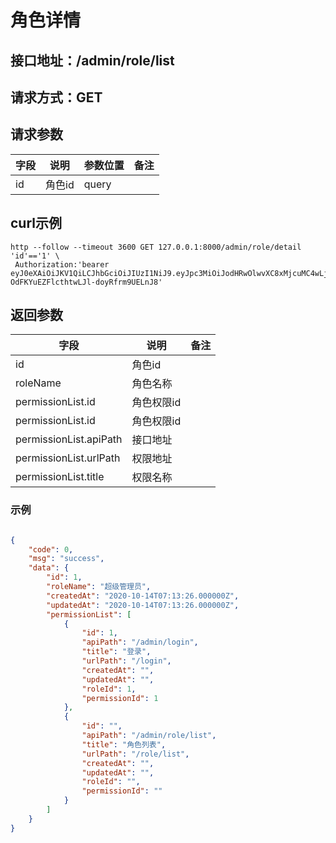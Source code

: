 # 角色详情

## 接口地址：/admin/role/list

## 请求方式：GET

## 请求参数

|  字段   | 说明  | 参数位置| 备注 |
|  ----  | ----  | ---- | ---- |
| id  | 角色id |query ||

## curl示例

```
http --follow --timeout 3600 GET 127.0.0.1:8000/admin/role/detail 'id'=='1' \
 Authorization:'bearer eyJ0eXAiOiJKV1QiLCJhbGciOiJIUzI1NiJ9.eyJpc3MiOiJodHRwOlwvXC8xMjcuMC4wLjE6ODAwMFwvYWRtaW5cL2xvZ2luIiwiaWF0IjoxNjAyNjY1MDE5LCJleHAiOjE2MDUyNTcwMTksIm5iZiI6MTYwMjY2NTAxOSwianRpIjoiNmpVTFFvQlcyQm0wdWNZNCIsInN1YiI6MSwicHJ2IjoiZGY4ODNkYjk3YmQwNWVmOGZmODUwODJkNjg2YzQ1ZTgzMmU1OTNhOSIsIjAiOiJhZG1pbiJ9.nigVoxGMs-OdFKYuEZFlcthtwLJl-doyRfrm9UELnJ8'

```

## 返回参数

|  字段   | 说明  | 备注 |
|  ----  | ----  | ---- |
|  id | 角色id | |
|  roleName | 角色名称 | |
|  permissionList.id | 角色权限id | |
|  permissionList.id | 角色权限id | |
|  permissionList.apiPath | 接口地址 | |
|  permissionList.urlPath | 权限地址 | |
|  permissionList.title | 权限名称 | |


### 示例

```json

{
    "code": 0,
    "msg": "success",
    "data": {
        "id": 1,
        "roleName": "超级管理员",
        "createdAt": "2020-10-14T07:13:26.000000Z",
        "updatedAt": "2020-10-14T07:13:26.000000Z",
        "permissionList": [
            {
                "id": 1,
                "apiPath": "/admin/login",
                "title": "登录",
                "urlPath": "/login",
                "createdAt": "",
                "updatedAt": "",
                "roleId": 1,
                "permissionId": 1
            },
            {
                "id": "",
                "apiPath": "/admin/role/list",
                "title": "角色列表",
                "urlPath": "/role/list",
                "createdAt": "",
                "updatedAt": "",
                "roleId": "",
                "permissionId": ""
            }
        ]
    }
}

```